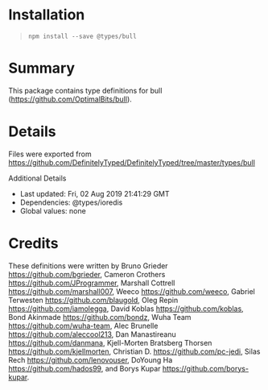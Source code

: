 # Installation
> `npm install --save @types/bull`

# Summary
This package contains type definitions for bull (https://github.com/OptimalBits/bull).

# Details
Files were exported from https://github.com/DefinitelyTyped/DefinitelyTyped/tree/master/types/bull

Additional Details
 * Last updated: Fri, 02 Aug 2019 21:41:29 GMT
 * Dependencies: @types/ioredis
 * Global values: none

# Credits
These definitions were written by Bruno Grieder <https://github.com/bgrieder>, Cameron Crothers <https://github.com/JProgrammer>, Marshall Cottrell <https://github.com/marshall007>, Weeco <https://github.com/weeco>, Gabriel Terwesten <https://github.com/blaugold>, Oleg Repin <https://github.com/iamolegga>, David Koblas <https://github.com/koblas>, Bond Akinmade <https://github.com/bondz>, Wuha Team <https://github.com/wuha-team>, Alec Brunelle <https://github.com/aleccool213>, Dan Manastireanu <https://github.com/danmana>, Kjell-Morten Bratsberg Thorsen <https://github.com/kjellmorten>, Christian D. <https://github.com/pc-jedi>, Silas Rech <https://github.com/lenovouser>, DoYoung Ha <https://github.com/hados99>, and Borys Kupar <https://github.com/borys-kupar>.
